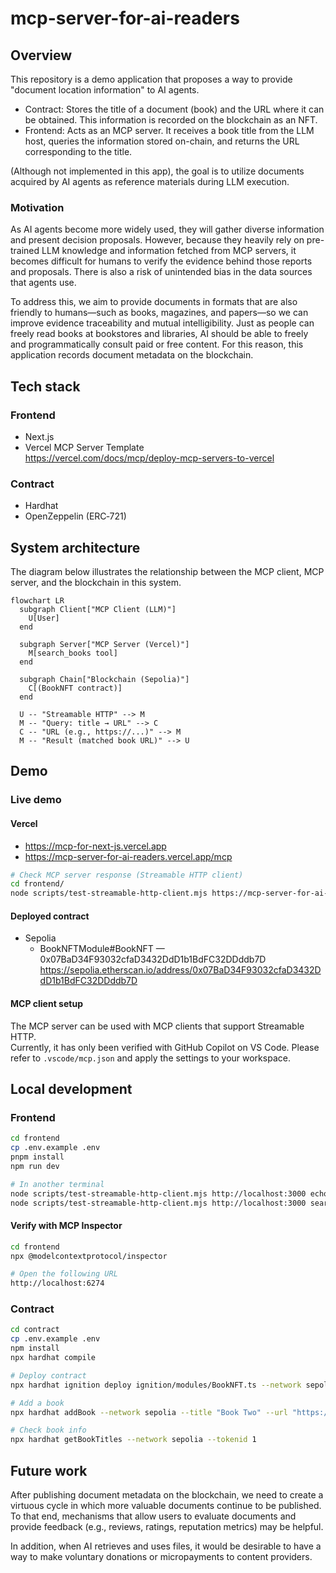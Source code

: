 # mcp-server-for-ai-readers

## Overview

This repository is a demo application that proposes a way to provide "document location information" to AI agents.

- Contract: Stores the title of a document (book) and the URL where it can be obtained. This information is recorded on the blockchain as an NFT.
- Frontend: Acts as an MCP server. It receives a book title from the LLM host, queries the information stored on-chain, and returns the URL corresponding to the title.

(Although not implemented in this app), the goal is to utilize documents acquired by AI agents as reference materials during LLM execution.

### Motivation

As AI agents become more widely used, they will gather diverse information and present decision proposals. However, because they heavily rely on pre-trained LLM knowledge and information fetched from MCP servers, it becomes difficult for humans to verify the evidence behind those reports and proposals. There is also a risk of unintended bias in the data sources that agents use.

To address this, we aim to provide documents in formats that are also friendly to humans—such as books, magazines, and papers—so we can improve evidence traceability and mutual intelligibility. Just as people can freely read books at bookstores and libraries, AI should be able to freely and programmatically consult paid or free content. For this reason, this application records document metadata on the blockchain.

## Tech stack

### Frontend

- Next.js
- Vercel MCP Server Template  
  https://vercel.com/docs/mcp/deploy-mcp-servers-to-vercel

### Contract

- Hardhat
- OpenZeppelin (ERC‑721)

## System architecture

The diagram below illustrates the relationship between the MCP client, MCP server, and the blockchain in this system.

```mermaid
flowchart LR
  subgraph Client["MCP Client (LLM)"]
    U[User]
  end

  subgraph Server["MCP Server (Vercel)"]
    M[search_books tool]
  end

  subgraph Chain["Blockchain (Sepolia)"]
    C[(BookNFT contract)]
  end

  U -- "Streamable HTTP" --> M
  M -- "Query: title → URL" --> C
  C -- "URL (e.g., https://...)" --> M
  M -- "Result (matched book URL)" --> U
```

## Demo

### Live demo

#### Vercel
- https://mcp-for-next-js.vercel.app
- https://mcp-server-for-ai-readers.vercel.app/mcp

```bash
# Check MCP server response (Streamable HTTP client)
cd frontend/
node scripts/test-streamable-http-client.mjs https://mcp-server-for-ai-readers.vercel.app search_books '{"book_title":"book two"}'
```

#### Deployed contract
- Sepolia
  - BookNFTModule#BookNFT — 0x07BaD34F93032cfaD3432DdD1b1BdFC32DDddb7D
    https://sepolia.etherscan.io/address/0x07BaD34F93032cfaD3432DdD1b1BdFC32DDddb7D

#### MCP client setup

The MCP server can be used with MCP clients that support Streamable HTTP.  
Currently, it has only been verified with GitHub Copilot on VS Code. Please refer to `.vscode/mcp.json` and apply the settings to your workspace.

## Local development

### Frontend

```bash
cd frontend
cp .env.example .env
pnpm install
npm run dev

# In another terminal
node scripts/test-streamable-http-client.mjs http://localhost:3000 echo '{"message":"gm from cli"}'
node scripts/test-streamable-http-client.mjs http://localhost:3000 search_books '{"book_title":"book from cli"}'
```

#### Verify with MCP Inspector

```bash
cd frontend
npx @modelcontextprotocol/inspector

# Open the following URL
http://localhost:6274
```

### Contract

```bash
cd contract
cp .env.example .env
npm install
npx hardhat compile

# Deploy contract
npx hardhat ignition deploy ignition/modules/BookNFT.ts --network sepolia

# Add a book
npx hardhat addBook --network sepolia --title "Book Two" --url "https://example.com/book_two"

# Check book info
npx hardhat getBookTitles --network sepolia --tokenid 1
```

## Future work

After publishing document metadata on the blockchain, we need to create a virtuous cycle in which more valuable documents continue to be published. To that end, mechanisms that allow users to evaluate documents and provide feedback (e.g., reviews, ratings, reputation metrics) may be helpful.

In addition, when AI retrieves and uses files, it would be desirable to have a way to make voluntary donations or micropayments to content providers.
